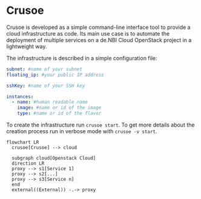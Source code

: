 # Crusoe

Crusoe is developed as a simple command-line interface tool to provide a cloud infrastructure as code. Its main use case is to automate the deployment of multiple services on a de.NBI Cloud OpenStack project in a lightweight way. 

The infrastructure is described in a simple configuration file: 

```yml
subnet: #name of your subnet
floating_ip: #your public IP address

sshKey: #name of your SSH key

instances:
  - name: #human readable name 
    image: #name or id of the image 
    type: #name or id of the flavor
```

To create the infrastructure run `crusoe start`. To get more details about the creation process run in verbose mode with `crusoe -v start`.


```mermaid
flowchart LR
  crusoe[Crusoe] --> cloud

  subgraph cloud[Openstack Cloud]
  direction LR
  proxy --> s1[Service 1]
  proxy --> s2[...]
  proxy --> s3[Service n]
  end 
  external((External)) -.-> proxy
```